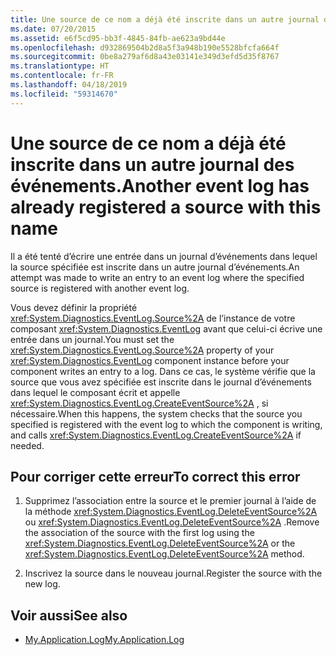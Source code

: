 ```yaml
---
title: Une source de ce nom a déjà été inscrite dans un autre journal des événements.
ms.date: 07/20/2015
ms.assetid: e6f5cd95-bb3f-4845-84fb-ae623a9bd44e
ms.openlocfilehash: d932869504b2d8a5f3a948b190e5528bfcfa664f
ms.sourcegitcommit: 0be8a279af6d8a43e03141e349d3efd5d35f8767
ms.translationtype: HT
ms.contentlocale: fr-FR
ms.lasthandoff: 04/18/2019
ms.locfileid: "59314670"
---
```

# <a name="another-event-log-has-already-registered-a-source-with-this-name"></a><span data-ttu-id="c7968-102">Une source de ce nom a déjà été inscrite dans un autre journal des événements.</span><span class="sxs-lookup"><span data-stu-id="c7968-102">Another event log has already registered a source with this name</span></span>
<span data-ttu-id="c7968-103">Il a été tenté d’écrire une entrée dans un journal d’événements dans lequel la source spécifiée est inscrite dans un autre journal d’événements.</span><span class="sxs-lookup"><span data-stu-id="c7968-103">An attempt was made to write an entry to an event log where the specified source is registered with another event log.</span></span>  
  
 <span data-ttu-id="c7968-104">Vous devez définir la propriété <xref:System.Diagnostics.EventLog.Source%2A> de l’instance de votre composant <xref:System.Diagnostics.EventLog> avant que celui-ci écrive une entrée dans un journal.</span><span class="sxs-lookup"><span data-stu-id="c7968-104">You must set the <xref:System.Diagnostics.EventLog.Source%2A> property of your <xref:System.Diagnostics.EventLog> component instance before your component writes an entry to a log.</span></span> <span data-ttu-id="c7968-105">Dans ce cas, le système vérifie que la source que vous avez spécifiée est inscrite dans le journal d’événements dans lequel le composant écrit et appelle <xref:System.Diagnostics.EventLog.CreateEventSource%2A> , si nécessaire.</span><span class="sxs-lookup"><span data-stu-id="c7968-105">When this happens, the system checks that the source you specified is registered with the event log to which the component is writing, and calls <xref:System.Diagnostics.EventLog.CreateEventSource%2A> if needed.</span></span>  
  
## <a name="to-correct-this-error"></a><span data-ttu-id="c7968-106">Pour corriger cette erreur</span><span class="sxs-lookup"><span data-stu-id="c7968-106">To correct this error</span></span>  
  
1. <span data-ttu-id="c7968-107">Supprimez l’association entre la source et le premier journal à l’aide de la méthode <xref:System.Diagnostics.EventLog.DeleteEventSource%2A> ou <xref:System.Diagnostics.EventLog.DeleteEventSource%2A> .</span><span class="sxs-lookup"><span data-stu-id="c7968-107">Remove the association of the source with the first log using the <xref:System.Diagnostics.EventLog.DeleteEventSource%2A> or the <xref:System.Diagnostics.EventLog.DeleteEventSource%2A> method.</span></span>  
  
2. <span data-ttu-id="c7968-108">Inscrivez la source dans le nouveau journal.</span><span class="sxs-lookup"><span data-stu-id="c7968-108">Register the source with the new log.</span></span>  
  
## <a name="see-also"></a><span data-ttu-id="c7968-109">Voir aussi</span><span class="sxs-lookup"><span data-stu-id="c7968-109">See also</span></span>

- [<span data-ttu-id="c7968-110">My.Application.Log</span><span class="sxs-lookup"><span data-stu-id="c7968-110">My.Application.Log</span></span>](xref:Microsoft.VisualBasic.ApplicationServices.ApplicationBase.Log)
